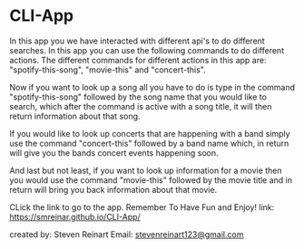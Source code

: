 # CLI-App
In this app you we have interacted with different api's to do different searches. In this app you can use the following commands to
do different actions. The different commands for different actions in this app are: "spotify-this-song", "movie-this" and "concert-this".

Now if you want to look up a song all you have to do is type in the command "spotify-this-song" followed by the song name that you would like to search, 
which after the command is active with a song title, it will then return information about that song.

If you would like to look up concerts that are happening with a band simply use the command "concert-this" followed by a band name which, in return
will give you the bands concert events happening soon.

And last but not least, if you want to look up information for a movie then you would use the command "movie-this" followed by the movie title and
in return will bring you back information about that movie.


CLick the link to go to the app. Remember To Have Fun and Enjoy! link: https://smreinar.github.io/CLI-App/

created by: Steven Reinart 
Email: stevenreinart123@gmail.com